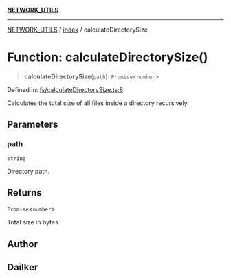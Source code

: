 [**NETWORK_UTILS**](../../README.md)

***

[NETWORK_UTILS](../../README.md) / [index](../README.md) / calculateDirectorySize

# Function: calculateDirectorySize()

> **calculateDirectorySize**(`path`): `Promise`\<`number`\>

Defined in: [fs/calculateDirectorySize.ts:8](https://github.com/dailker/everyutil/blob/26e2bb73429918cf0d08899e9efd90b82a42c92e/src/fs/calculateDirectorySize.ts#L8)

Calculates the total size of all files inside a directory recursively.

## Parameters

### path

`string`

Directory path.

## Returns

`Promise`\<`number`\>

Total size in bytes.

## Author

## Dailker
